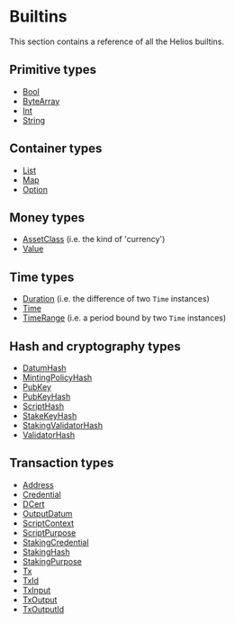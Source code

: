 # Builtins

This section contains a reference of all the Helios builtins.

## Primitive types

  * [Bool](./bool.md)
  * [ByteArray](./bytearray.md)
  * [Int](./int.md)
  * [String](./string.md)

## Container types

  * [List](./list.md)
  * [Map](./map.md)
  * [Option](./option.md)

## Money types

  * [AssetClass](./assetclass.md) (i.e. the kind of 'currency')
  * [Value](./value.md)

## Time types

  * [Duration](./duration.md) (i.e. the difference of two `Time` instances)
  * [Time](./time.md)
  * [TimeRange](./timerange.md) (i.e. a period bound by two `Time` instances)

## Hash and cryptography types

  * [DatumHash](./datumhash.md)
  * [MintingPolicyHash](./mintingpolicyhash.md)
  * [PubKey](./pubkey.md)
  * [PubKeyHash](./pubkeyhash.md)
  * [ScriptHash](./scripthash.md)
  * [StakeKeyHash](./stakekeyhash.md)
  * [StakingValidatorHash](./stakingvalidatorhash.md)
  * [ValidatorHash](./validatorhash.md)

## Transaction types

  * [Address](./address.md)
  * [Credential](./credential.md)
  * [DCert](./dcert.md)
  * [OutputDatum](./outputdatum.md)
  * [ScriptContext](./scriptcontext.md)
  * [ScriptPurpose](./scriptpurpose.md)
  * [StakingCredential](./stakingcredential.md)
  * [StakingHash](./stakinghash.md)
  * [StakingPurpose](./stakingpurpose.md)
  * [Tx](./tx.md)
  * [TxId](./txid.md)
  * [TxInput](./txinput.md)
  * [TxOutput](./txoutput.md)
  * [TxOutputId](./txoutputid.md)